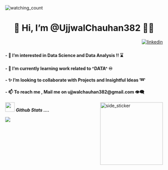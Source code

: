 <img src="https://komarev.com/ghpvc/?username=UjjwalChauhan382&color=brightgreen" alt="watching_count" />
<h1 align="center">👋 Hi, I’m @UjjwalChauhan382 🧑‍💻</h1>
<p align="right">
<a href="https://www.linkedin.com/in/ujjwal-chauhan-7337961b8/" target="_blank">
<img src=https://img.shields.io/badge/linkedin-%2300acee.svg?color=405DE6&style=for-the-badge&logo=linkedin&logoColor=white alt=linkedin style="margin-bottom: 5px;" />
</a>
<!-- <h3 align="left">- 👋 Hi, I’m @UjjwalChauhan382 〽️</h3> -->
<h4 align="left">- 📝 I’m interested in Data Science and Data Analysis ‼️ ⌛</h4>
<h4 align="left">- 🌱 I’m currently learning work related to ^DATA^ ♾️</h4>
<h4 align="left">- ✨ I’m looking to collaborate with Projects and Insightful Ideas ➿</h4>
<h4 align="left">- 📫 To reach me , Mail me on ujjwalchauhan382@gmail.com 👁️‍🗨️</h4>

<img align="right" width=200px height=200px alt="side_sticker" src="https://media.giphy.com/media/TEnXkcsHrP4YedChhA/giphy.gif" />

<img src="https://media.giphy.com/media/iY8CRBdQXODJSCERIr/giphy.gif" width="30px">&nbsp;***Github Stats ....***

![](https://github-readme-stats.vercel.app/api/top-langs/?username=UjjwalChauhan382&theme=highcontrast&hide_border=false&include_all_commits=false&count_private=true&layout=compact)




<!---
UjjwalChauhan382/UjjwalChauhan382 is a ✨ special ✨ repository because its `README.md` (this file) appears on your GitHub profile.
You can click the Preview link to take a look at your changes.
--->
